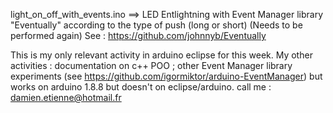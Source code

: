 light_on_off_with_events.ino ==> LED Entlightning with Event Manager library "Eventually"
according to the type of push (long or short)
(Needs to be performed again)
See : https://github.com/johnnyb/Eventually

This is my only relevant activity in arduino eclipse for this week.
My other activities : documentation on c++ POO ; other Event Manager library experiments (see https://github.com/igormiktor/arduino-EventManager)
but works on arduino 1.8.8 but doesn't on eclipse/arduino.
call me : damien.etienne@hotmail.fr
